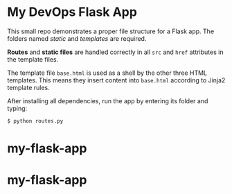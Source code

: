 # My DevOps Flask App

This small repo demonstrates a proper file structure for a Flask app. The folders named _static_ and _templates_ are required.

**Routes** and **static files** are handled correctly in all `src` and `href` attributes in the template files.

The template file `base.html` is used as a shell by the other three HTML templates. This means they insert content into `base.html` according to Jinja2 template rules.

After installing all dependencies, run the app by entering its folder and typing:

`$ python routes.py`

# my-flask-app

# my-flask-app

